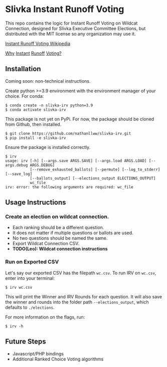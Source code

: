 # Slivka Instant Runoff Voting

This repo contains the logic for Instant Runoff Voting on Wildcat Connection, designed for Slivka Executive Committee Elections, but distributed with the MIT license so any organization may use it.

[Instant Runoff Voting Wikipedia](https://en.wikipedia.org/wiki/Instant-runoff_voting)

[Why](https://www.fairvote.org/rcv#rcvbenefits)
[Instant](https://www.cgpgrey.com/blog/the-alternative-vote-explained.html)
[Runoff](https://www2.isye.gatech.edu/~jjb/papers/stv.pdf)
[Voting?](https://ncase.me/ballot/)

## Installation

Coming soon: non-technical instructions.

Create python >=3.9 environment with the environment manager of your choice. For conda:
```shell
$ conda create -n slivka-irv python=3.9
$ conda activate slivka-irv
```
This package is not yet on PyPi. For now, the package should be cloned from Github, then installed.
```shell
$ git clone https://github.com/nathanllww/slivka-irv.git
$ pip install -e slivka-irv
```
Ensure the package is installed correctly.
```shell
$ irv
usage: irv [-h] [--args.save ARGS.SAVE] [--args.load ARGS.LOAD] [--args.debug ARGS.DEBUG]
           [--remove_exhausted_ballots] [--permute] [--log_to_stderr] [--save_log]
           [--ballots_output] [--elections_output ELECTIONS_OUTPUT]
           wc_file
irv: error: the following arguments are required: wc_file
```

## Usage Instructions

### Create an election on wildcat connection. 
+ Each ranking should be a different question.
+ It does not matter if multiple questions or ballots are used.
+ No two questions should be named the same.
+ Export Wildcat Connection CSV.
+ **TODO(Leo): Wildcat connection instructions**

### Run on Exported CSV

Let's say our exported CSV has the filepath `wc.csv`. To run IRV on `wc.csv`, enter into your terminal: 
```shell
$ irv wc.csv
```
This will print the Winner and IRV Rounds for each question.
It will also save the winner and rounds into the folder path `--elections_output`, which defaults to `./elections`.

For more information on the flags, run:
```shell
$ irv -h
```

## Future Steps
- Javascript/PHP bindings
- Additional Ranked Choice Voting algorithms
